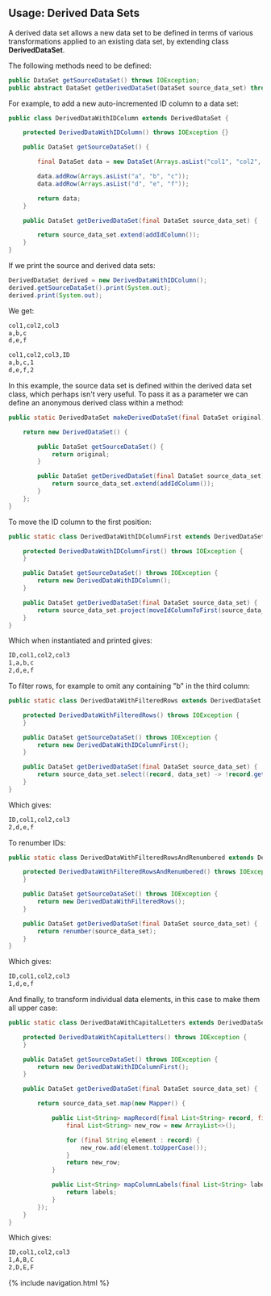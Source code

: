 ## Usage: Derived Data Sets

A derived data set allows a new data set to be defined in terms of various transformations applied to an existing data set, by extending class **DerivedDataSet**.

The following methods need to be defined:

```java
public DataSet getSourceDataSet() throws IOException;
public abstract DataSet getDerivedDataSet(DataSet source_data_set) throws IOException;
```

For example, to add a new auto-incremented ID column to a data set:

```java
public class DerivedDataWithIDColumn extends DerivedDataSet {

    protected DerivedDataWithIDColumn() throws IOException {}

    public DataSet getSourceDataSet() {

        final DataSet data = new DataSet(Arrays.asList("col1", "col2", "col3"));

        data.addRow(Arrays.asList("a", "b", "c"));
        data.addRow(Arrays.asList("d", "e", "f"));

        return data;
    }

    public DataSet getDerivedDataSet(final DataSet source_data_set) {

        return source_data_set.extend(addIdColumn());
    }
}
```
If we print the source and derived data sets:

```java
DerivedDataSet derived = new DerivedDataWithIDColumn();
derived.getSourceDataSet().print(System.out);
derived.print(System.out);
```

We get:

```txt
col1,col2,col3
a,b,c
d,e,f

col1,col2,col3,ID
a,b,c,1
d,e,f,2
```

In this example, the source data set is defined within the derived data set class, which perhaps isn't very useful. To pass it as a parameter we can define an anonymous derived class within a method:

```java
public static DerivedDataSet makeDerivedDataSet(final DataSet original) throws IOException {

    return new DerivedDataSet() {

        public DataSet getSourceDataSet() {
            return original;
        }

        public DataSet getDerivedDataSet(final DataSet source_data_set) {
            return source_data_set.extend(addIdColumn());
        }
    };
}
```
    
To move the ID column to the first position:

```java
public static class DerivedDataWithIDColumnFirst extends DerivedDataSet {

    protected DerivedDataWithIDColumnFirst() throws IOException {
    }

    public DataSet getSourceDataSet() throws IOException {
        return new DerivedDataWithIDColumn();
    }

    public DataSet getDerivedDataSet(final DataSet source_data_set) {
        return source_data_set.project(moveIdColumnToFirst(source_data_set.getColumnLabels()));
    }
}
```

Which when instantiated and printed gives:

```txt
ID,col1,col2,col3
1,a,b,c
2,d,e,f
```
    
To filter rows, for example to omit any containing "b" in the third column:

```java
public static class DerivedDataWithFilteredRows extends DerivedDataSet {

    protected DerivedDataWithFilteredRows() throws IOException {
    }

    public DataSet getSourceDataSet() throws IOException {
        return new DerivedDataWithIDColumnFirst();
    }

    public DataSet getDerivedDataSet(final DataSet source_data_set) {
        return source_data_set.select((record, data_set) -> !record.get(2).equals("b"));
    }
}
```

Which gives:

```txt
ID,col1,col2,col3
2,d,e,f
```

To renumber IDs:

```java
public static class DerivedDataWithFilteredRowsAndRenumbered extends DerivedDataSet {

    protected DerivedDataWithFilteredRowsAndRenumbered() throws IOException {
    }

    public DataSet getSourceDataSet() throws IOException {
        return new DerivedDataWithFilteredRows();
    }

    public DataSet getDerivedDataSet(final DataSet source_data_set) {
        return renumber(source_data_set);
    }
}
```

Which gives:

```txt
ID,col1,col2,col3
1,d,e,f
```

And finally, to transform individual data elements, in this case to make them all upper case:

```java
public static class DerivedDataWithCapitalLetters extends DerivedDataSet {

    protected DerivedDataWithCapitalLetters() throws IOException {
    }

    public DataSet getSourceDataSet() throws IOException {
        return new DerivedDataWithIDColumnFirst();
    }

    public DataSet getDerivedDataSet(final DataSet source_data_set) {

        return source_data_set.map(new Mapper() {

            public List<String> mapRecord(final List<String> record, final List<String> labels) {
                final List<String> new_row = new ArrayList<>();

                for (final String element : record) {
                    new_row.add(element.toUpperCase());
                }
                return new_row;
            }

            public List<String> mapColumnLabels(final List<String> labels) {
                return labels;
            }
        });
    }
}
```

Which gives:

```txt
ID,col1,col2,col3
1,A,B,C
2,D,E,F
```

{% include navigation.html %}
